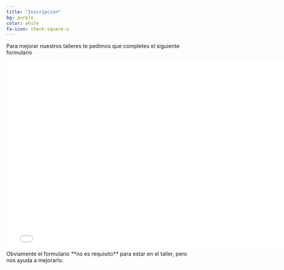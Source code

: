 ```yaml
---
title: "Inscripción"
bg: purple
color: white
fa-icon: check-square-o
---
```


Para mejorar nuestros talleres te pedimos que completes el siguiente formulario  
<div>
<iframe src="//docs.google.com/forms/d/1rwPv6e1TenuSgZcBIPTbVb2qztIB2YaIJj0lye2ADJE/viewform?embedded=true" width="760" height="500" frameborder="0" marginheight="0" marginwidth="0">Cargando...</iframe>
</div>
Obviamente el formulario **no es requisito** para estar en el taller, pero nos ayuda a mejorarlo.


